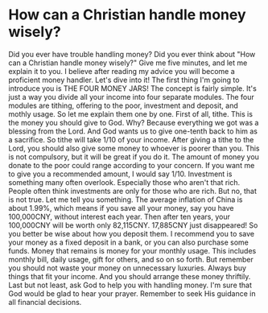 # How can a Christian handle money wisely?

​Did you ever have trouble handling money? Did you ever think about "How can a Christian handle money wisely?" Give me five minutes, and let me explain it to you. I believe after reading my advice you will become a proficient money handler. Let's dive into it!
​The first thing I'm going to introduce you is THE FOUR MONEY JARS! The concept is fairly simple. It's just a way you divide all your income into four separate modules. The four modules are tithing, offering to the poor, investment and deposit, and mothly usage. So let me explain them one by one.
​First of all, tithe. This is the money you should give to God. Why? Because everything we got was a blessing from the Lord. And God wants us to give one-tenth back to him as a sacrifice. So tithe will take 1/10 of your income.
​After giving a tithe to the Lord, you should also give some money to whoever is poorer than you. This is not compulsory, but it will be great if you do it. The amount of money you donate to the poor could range according to your concern. If you want me to give you a recommended amount, I would say 1/10.
​Investment is something many often overlook. Especially those who aren't that rich. People often think investments are only for those who are rich. But no, that is not true. Let me tell you something. The average inflation of China is about 1.99%, which means if you save all your money, say you have 100,000CNY, without interest each year. Then after ten years, your 100,000CNY will be worth only 82,115CNY. 17,885CNY just disappeared! So you better be wise about how you deposit them. I recommend you to save your money as a fixed deposit in a bank, or you can also purchase some funds. 
​Money that remains is money for your monthly usage. This includes monthly bill, daily usage, gift for others, and so on so forth. But remember you should not waste your money on unnecessary luxuries. Always buy things that fit your income. And you should arrange these money thriftily. 
​Last but not least, ask God to help you with handling money. I'm sure that God would be glad to hear your prayer. Remember to seek His guidance in all financial decisions.
